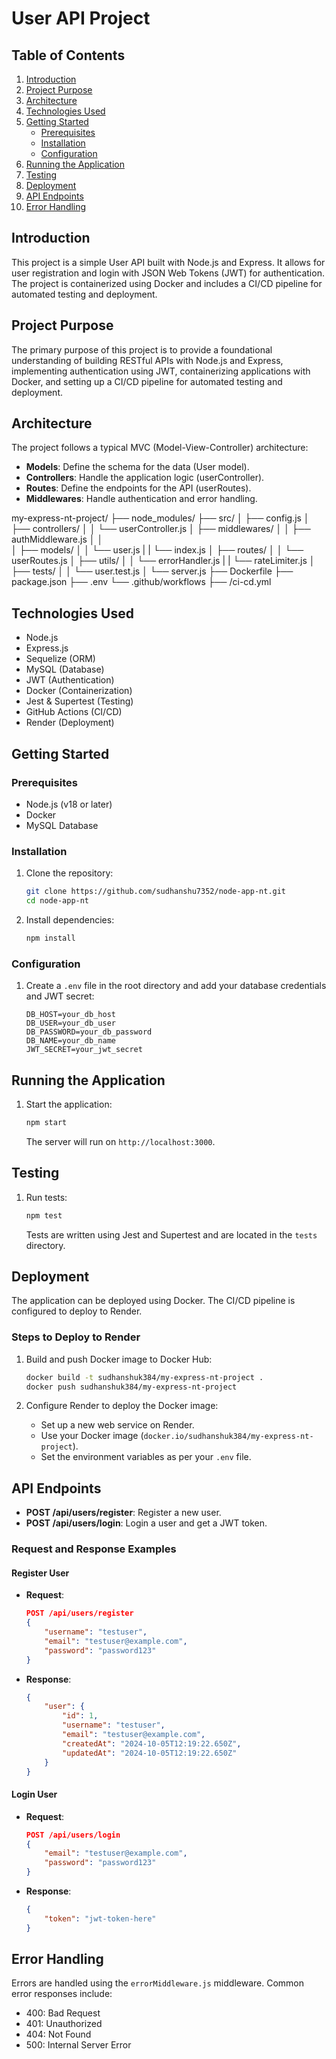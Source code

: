 # User API Project

## Table of Contents

1. [Introduction](#introduction)
2. [Project Purpose](#project-purpose)
3. [Architecture](#architecture)
4. [Technologies Used](#technologies-used)
5. [Getting Started](#getting-started)
    - [Prerequisites](#prerequisites)
    - [Installation](#installation)
    - [Configuration](#configuration)
6. [Running the Application](#running-the-application)
7. [Testing](#testing)
8. [Deployment](#deployment)
9. [API Endpoints](#api-endpoints)
10. [Error Handling](#error-handling)

## Introduction

This project is a simple User API built with Node.js and Express. It allows for user registration and login with JSON Web Tokens (JWT) for authentication. The project is containerized using Docker and includes a CI/CD pipeline for automated testing and deployment.

## Project Purpose

The primary purpose of this project is to provide a foundational understanding of building RESTful APIs with Node.js and Express, implementing authentication using JWT, containerizing applications with Docker, and setting up a CI/CD pipeline for automated testing and deployment.

## Architecture

The project follows a typical MVC (Model-View-Controller) architecture:

- **Models**: Define the schema for the data (User model).
- **Controllers**: Handle the application logic (userController).
- **Routes**: Define the endpoints for the API (userRoutes).
- **Middlewares**: Handle authentication and error handling.

my-express-nt-project/
├── node_modules/
├── src/
│   ├── config.js
│   ├── controllers/
│   │   └── userController.js
│   ├── middlewares/
│   │   ├── authMiddleware.js
│   │   
│   ├── models/
│   │   └── user.js
|   |   └── index.js
│   ├── routes/
│   │   └── userRoutes.js
│   ├── utils/
│   │   └── errorHandler.js
|   |   └── rateLimiter.js
│   ├── tests/
│   │   └── user.test.js
│   └── server.js
├── Dockerfile
├── package.json
├── .env
└── .github/workflows
    ├──   /ci-cd.yml


## Technologies Used

- Node.js
- Express.js
- Sequelize (ORM)
- MySQL (Database)
- JWT (Authentication)
- Docker (Containerization)
- Jest & Supertest (Testing)
- GitHub Actions (CI/CD)
- Render (Deployment)

## Getting Started

### Prerequisites

- Node.js (v18 or later)
- Docker
- MySQL Database

### Installation

1. Clone the repository:

    ```sh
    git clone https://github.com/sudhanshu7352/node-app-nt.git
    cd node-app-nt
    ```

2. Install dependencies:

    ```sh
    npm install
    ```

### Configuration

1. Create a `.env` file in the root directory and add your database credentials and JWT secret:

    ```env
    DB_HOST=your_db_host
    DB_USER=your_db_user
    DB_PASSWORD=your_db_password
    DB_NAME=your_db_name
    JWT_SECRET=your_jwt_secret
    ```

## Running the Application

1. Start the application:

    ```sh
    npm start
    ```

    The server will run on `http://localhost:3000`.

## Testing

1. Run tests:

    ```sh
    npm test
    ```

    Tests are written using Jest and Supertest and are located in the `tests` directory.

## Deployment

The application can be deployed using Docker. The CI/CD pipeline is configured to deploy to Render.

### Steps to Deploy to Render

1. Build and push Docker image to Docker Hub:

    ```sh
    docker build -t sudhanshuk384/my-express-nt-project .
    docker push sudhanshuk384/my-express-nt-project
    ```

2. Configure Render to deploy the Docker image:

    - Set up a new web service on Render.
    - Use your Docker image (`docker.io/sudhanshuk384/my-express-nt-project`).
    - Set the environment variables as per your `.env` file.

## API Endpoints

- **POST /api/users/register**: Register a new user.
- **POST /api/users/login**: Login a user and get a JWT token.

### Request and Response Examples

#### Register User

- **Request**:

    ```json
    POST /api/users/register
    {
        "username": "testuser",
        "email": "testuser@example.com",
        "password": "password123"
    }
    ```

- **Response**:

    ```json
    {
        "user": {
            "id": 1,
            "username": "testuser",
            "email": "testuser@example.com",
            "createdAt": "2024-10-05T12:19:22.650Z",
            "updatedAt": "2024-10-05T12:19:22.650Z"
        }
    }
    ```

#### Login User

- **Request**:

    ```json
    POST /api/users/login
    {
        "email": "testuser@example.com",
        "password": "password123"
    }
    ```

- **Response**:

    ```json
    {
        "token": "jwt-token-here"
    }
    ```

## Error Handling

Errors are handled using the `errorMiddleware.js` middleware. Common error responses include:

- 400: Bad Request
- 401: Unauthorized
- 404: Not Found
- 500: Internal Server Error

